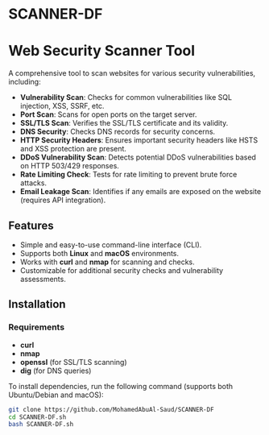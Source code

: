 # SCANNER-DF 
# Web Security Scanner Tool

A comprehensive tool to scan websites for various security vulnerabilities, including:

- **Vulnerability Scan**: Checks for common vulnerabilities like SQL injection, XSS, SSRF, etc.
- **Port Scan**: Scans for open ports on the target server.
- **SSL/TLS Scan**: Verifies the SSL/TLS certificate and its validity.
- **DNS Security**: Checks DNS records for security concerns.
- **HTTP Security Headers**: Ensures important security headers like HSTS and XSS protection are present.
- **DDoS Vulnerability Scan**: Detects potential DDoS vulnerabilities based on HTTP 503/429 responses.
- **Rate Limiting Check**: Tests for rate limiting to prevent brute force attacks.
- **Email Leakage Scan**: Identifies if any emails are exposed on the website (requires API integration).

## Features

- Simple and easy-to-use command-line interface (CLI).
- Supports both **Linux** and **macOS** environments.
- Works with **curl** and **nmap** for scanning and checks.
- Customizable for additional security checks and vulnerability assessments.

## Installation

### Requirements

- **curl**
- **nmap**
- **openssl** (for SSL/TLS scanning)
- **dig** (for DNS queries)

To install dependencies, run the following command (supports both Ubuntu/Debian and macOS):

```bash
git clone https://github.com/MohamedAbuAl-Saud/SCANNER-DF
cd SCANNER-DF.sh
bash SCANNER-DF.sh
